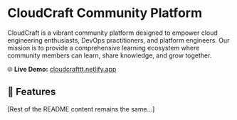 # CloudCraft Community Platform

CloudCraft is a vibrant community platform designed to empower cloud engineering enthusiasts, DevOps practitioners, and platform engineers. Our mission is to provide a comprehensive learning ecosystem where community members can learn, share knowledge, and grow together.

🌐 **Live Demo:** [cloudcrafttt.netlify.app](https://cloud-craft.netlify.app)

## 🚀 Features

[Rest of the README content remains the same...]
